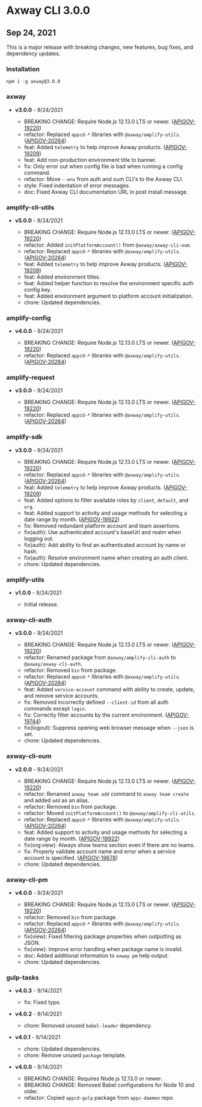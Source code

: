 # Axway CLI 3.0.0

## Sep 24, 2021

This is a major release with breaking changes, new features, bug fixes, and dependency updates.

### Installation

```
npm i -g axway@3.0.0
```

### axway

 * **v3.0.0** - 9/24/2021

   * BREAKING CHANGE: Require Node.js 12.13.0 LTS or newer.
     ([APIGOV-19220](https://jira.axway.com/browse/APIGOV-19220))
   * refactor: Replaced `appcd-*` libraries with `@axway/amplify-utils`.
     ([APIGOV-20264](https://jira.axway.com/browse/APIGOV-20264))
   * feat: Added `telemetry` to help improve Axway products.
     ([APIGOV-19209](https://jira.axway.com/browse/APIGOV-19209))
   * feat: Add non-production environment title to banner.
   * fix: Only error out when config file is bad when running a config command.
   * refactor: Move `--env` from auth and oum CLI's to the Axway CLI.
   * style: Fixed indentation of error messages.
   * doc: Fixed Axway CLI documentation URL in post install message.

### amplify-cli-utils

 * **v5.0.0** - 9/24/2021

   * BREAKING CHANGE: Require Node.js 12.13.0 LTS or newer.
     ([APIGOV-19220](https://jira.axway.com/browse/APIGOV-19220))
   * refactor: Added `initPlatformAccount()` from `@axway/axway-cli-oum`.
   * refactor: Replaced `appcd-*` libraries with `@axway/amplify-utils`.
     ([APIGOV-20264](https://jira.axway.com/browse/APIGOV-20264))
   * feat: Added `telemetry` to help improve Axway products.
     ([APIGOV-19209](https://jira.axway.com/browse/APIGOV-19209))
   * feat: Added environment titles.
   * feat: Added helper function to resolve the environment specific auth config key.
   * feat: Added environment argument to platform account initialization.
   * chore: Updated dependencies.

### amplify-config

 * **v4.0.0** - 9/24/2021

   * BREAKING CHANGE: Require Node.js 12.13.0 LTS or newer.
     ([APIGOV-19220](https://jira.axway.com/browse/APIGOV-19220))
   * refactor: Replaced `appcd-*` libraries with `@axway/amplify-utils`.
     ([APIGOV-20264](https://jira.axway.com/browse/APIGOV-20264))

### amplify-request

 * **v3.0.0** - 9/24/2021

   * BREAKING CHANGE: Require Node.js 12.13.0 LTS or newer.
     ([APIGOV-19220](https://jira.axway.com/browse/APIGOV-19220))
   * refactor: Replaced `appcd-*` libraries with `@axway/amplify-utils`.
     ([APIGOV-20264](https://jira.axway.com/browse/APIGOV-20264))

### amplify-sdk

 * **v3.0.0** - 9/24/2021

   * BREAKING CHANGE: Require Node.js 12.13.0 LTS or newer.
     ([APIGOV-19220](https://jira.axway.com/browse/APIGOV-19220))
   * refactor: Replaced `appcd-*` libraries with `@axway/amplify-utils`.
     ([APIGOV-20264](https://jira.axway.com/browse/APIGOV-20264))
   * feat: Added `telemetry` to help improve Axway products.
     ([APIGOV-19209](https://jira.axway.com/browse/APIGOV-19209))
   * feat: Added options to filter available roles by `client`, `default`, and `org`.
   * feat: Added support to activity and usage methods for selecting a date range by month.
     ([APIGOV-19922](https://jira.axway.com/browse/APIGOV-19922))
   * fix: Removed redundant platform account and team assertions.
   * fix(auth): Use authenticated account's baseUrl and realm when logging out.
   * fix(auth): Add ability to find an authenticated account by name or hash.
   * fix(auth): Resolve environment name when creating an auth client.
   * chore: Updated dependencies.

### amplify-utils

 * **v1.0.0** - 9/24/2021

   * Initial release.

### axway-cli-auth

 * **v3.0.0** - 9/24/2021

   * BREAKING CHANGE: Require Node.js 12.13.0 LTS or newer.
     ([APIGOV-19220](https://jira.axway.com/browse/APIGOV-19220))
   * refactor: Renamed package from `@axway/amplify-cli-auth` to `@axway/axway-cli-auth`.
   * refactor: Removed `bin` from package.
   * refactor: Replaced `appcd-*` libraries with `@axway/amplify-utils`.
     ([APIGOV-20264](https://jira.axway.com/browse/APIGOV-20264))
   * feat: Added `service-account` command with ability to create, update, and remove service
     accounts.
   * fix: Removed incorrectly defined `--client-id` from all auth commands except `login`.
   * fix: Correctly filter accounts by the current environment.
     ([APIGOV-19744](https://jira.axway.com/browse/APIGOV-19744))
   * fix(logout): Suppress opening web browser message when `--json` is set.
   * chore: Updated dependencies.

### axway-cli-oum

 * **v2.0.0** - 9/24/2021

   * BREAKING CHANGE: Require Node.js 12.13.0 LTS or newer.
     ([APIGOV-19220](https://jira.axway.com/browse/APIGOV-19220))
   * refactor: Renamed `axway team add` command to `axway team create` and added `add` as an alias.
   * refactor: Removed `bin` from package.
   * refactor: Moved `initPlatformAccount()` to `@axway/amplify-cli-utils`.
   * refactor: Replaced `appcd-*` libraries with `@axway/amplify-utils`.
     ([APIGOV-20264](https://jira.axway.com/browse/APIGOV-20264))
   * feat: Added support to activity and usage methods for selecting a date range by month.
     ([APIGOV-19922](https://jira.axway.com/browse/APIGOV-19922))
   * fix(org:view): Always show teams section even if there are no teams.
   * fix: Properly validate account name and error when a service account is specified.
     ([APIGOV-19678](https://jira.axway.com/browse/APIGOV-19678))
   * chore: Updated dependencies.

### axway-cli-pm

 * **v4.0.0** - 9/24/2021

   * BREAKING CHANGE: Require Node.js 12.13.0 LTS or newer.
     ([APIGOV-19220](https://jira.axway.com/browse/APIGOV-19220))
   * refactor: Removed `bin` from package.
   * refactor: Replaced `appcd-*` libraries with `@axway/amplify-utils`.
     ([APIGOV-20264](https://jira.axway.com/browse/APIGOV-20264))
   * fix(view): Fixed filtering package properties when outputting as JSON.
   * fix(view): Improve error handling when package name is invalid.
   * doc: Added additional information to `axway pm` help output.
   * chore: Updated dependencies.

### gulp-tasks

 * **v4.0.3** - 9/14/2021

   * fix: Fixed typo.

 * **v4.0.2** - 9/14/2021

   * chore: Removed unused `babel-loader` dependency.

 * **v4.0.1** - 9/14/2021

   * chore: Updated dependencies.
   * chore: Remove unused `package` template.

 * **v4.0.0** - 9/14/2021

   * BREAKING CHANGE: Requires Node.js 12.13.0 or newer.
   * BREAKING CHANGE: Removed Babel configurations for Node 10 and older.
   * refactor: Copied `appcd-gulp` package from `appc-daemon` repo.